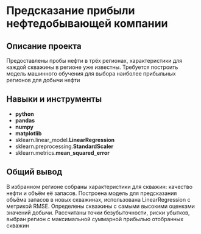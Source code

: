 # Предсказание прибыли нефтедобывающей компании  

## Описание проекта

Предоставлены пробы нефти в трёх регионах, характеристики для каждой скважины в регионе уже известны. Требуется построить модель машинного обучения для выбора наиболее прибыльных регионов для добычи нефти

## Навыки и инструменты

- **python**
- **pandas**
- **numpy**
- **matplotlib**
- sklearn.linear_model.**LinearRegression**
- sklearn.preprocessing.**StandardScaler**
- sklearn.metrics.**mean_squared_error**

## Общий вывод

В избранном регионе собраны характеристики для скважин: качество нефти и объём её запасов. Построена модель для предсказания объёма запасов в новых скважинах, использована LinearRegression с метрикой RMSE. Определены скважины с самыми высокими оценками значений добычи. Рассчитаны точки безубыточности, риски убытков, выбран регион с максимальной суммарной прибылью отобранных скважин